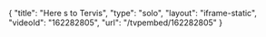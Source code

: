{
    "title": "Here s to Tervis",
    "type": "solo",
    "layout": "iframe-static",
    "videoId": "162282805",
    "url": "\/tvpembed\/162282805"
}